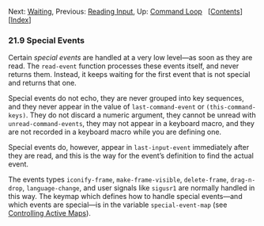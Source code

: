 

Next: [Waiting](Waiting.html), Previous: [Reading Input](Reading-Input.html), Up: [Command Loop](Command-Loop.html)   \[[Contents](index.html#SEC_Contents "Table of contents")]\[[Index](Index.html "Index")]

### 21.9 Special Events

Certain *special events* are handled at a very low level—as soon as they are read. The `read-event` function processes these events itself, and never returns them. Instead, it keeps waiting for the first event that is not special and returns that one.

Special events do not echo, they are never grouped into key sequences, and they never appear in the value of `last-command-event` or `(this-command-keys)`. They do not discard a numeric argument, they cannot be unread with `unread-command-events`, they may not appear in a keyboard macro, and they are not recorded in a keyboard macro while you are defining one.

Special events do, however, appear in `last-input-event` immediately after they are read, and this is the way for the event’s definition to find the actual event.

The events types `iconify-frame`, `make-frame-visible`, `delete-frame`, `drag-n-drop`, `language-change`, and user signals like `sigusr1` are normally handled in this way. The keymap which defines how to handle special events—and which events are special—is in the variable `special-event-map` (see [Controlling Active Maps](Controlling-Active-Maps.html)).

